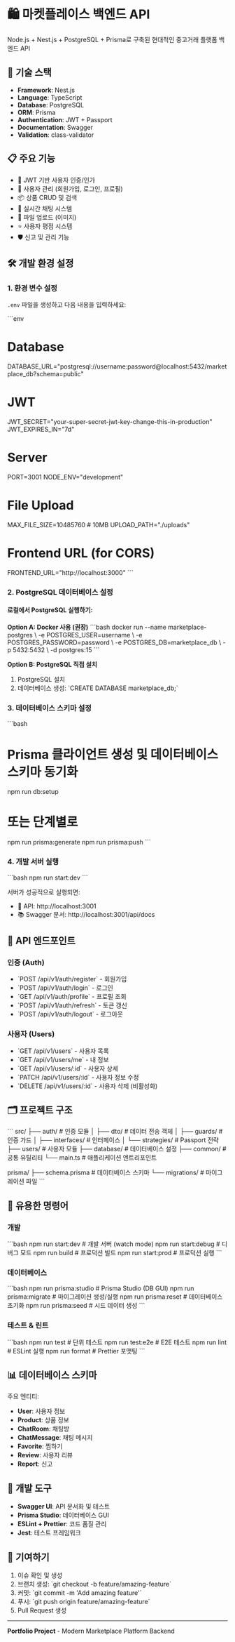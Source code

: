 # 🛍️ 마켓플레이스 백엔드 API

Node.js + Nest.js + PostgreSQL + Prisma로 구축된 현대적인 중고거래 플랫폼 백엔드 API

## 🚀 기술 스택

- **Framework**: Nest.js
- **Language**: TypeScript
- **Database**: PostgreSQL
- **ORM**: Prisma
- **Authentication**: JWT + Passport
- **Documentation**: Swagger
- **Validation**: class-validator

## 📋 주요 기능

- 🔐 JWT 기반 사용자 인증/인가
- 👤 사용자 관리 (회원가입, 로그인, 프로필)
- 📦 상품 CRUD 및 검색
- 💬 실시간 채팅 시스템
- 📁 파일 업로드 (이미지)
- ⭐ 사용자 평점 시스템
- 🛡️ 신고 및 관리 기능

## 🛠️ 개발 환경 설정

### 1. 환경 변수 설정

`.env` 파일을 생성하고 다음 내용을 입력하세요:

\`\`\`env
# Database
DATABASE_URL="postgresql://username:password@localhost:5432/marketplace_db?schema=public"

# JWT
JWT_SECRET="your-super-secret-jwt-key-change-this-in-production"
JWT_EXPIRES_IN="7d"

# Server
PORT=3001
NODE_ENV="development"

# File Upload
MAX_FILE_SIZE=10485760  # 10MB
UPLOAD_PATH="./uploads"

# Frontend URL (for CORS)
FRONTEND_URL="http://localhost:3000"
\`\`\`

### 2. PostgreSQL 데이터베이스 설정

#### 로컬에서 PostgreSQL 실행하기:

**Option A: Docker 사용 (권장)**
\`\`\`bash
docker run --name marketplace-postgres \\
  -e POSTGRES_USER=username \\
  -e POSTGRES_PASSWORD=password \\
  -e POSTGRES_DB=marketplace_db \\
  -p 5432:5432 \\
  -d postgres:15
\`\`\`

**Option B: PostgreSQL 직접 설치**
1. PostgreSQL 설치
2. 데이터베이스 생성: \`CREATE DATABASE marketplace_db;\`

### 3. 데이터베이스 스키마 설정

\`\`\`bash
# Prisma 클라이언트 생성 및 데이터베이스 스키마 동기화
npm run db:setup

# 또는 단계별로
npm run prisma:generate
npm run prisma:push
\`\`\`

### 4. 개발 서버 실행

\`\`\`bash
npm run start:dev
\`\`\`

서버가 성공적으로 실행되면:
- 🚀 API: http://localhost:3001
- 📚 Swagger 문서: http://localhost:3001/api/docs

## 📡 API 엔드포인트

### 인증 (Auth)
- \`POST /api/v1/auth/register\` - 회원가입
- \`POST /api/v1/auth/login\` - 로그인
- \`GET /api/v1/auth/profile\` - 프로필 조회
- \`POST /api/v1/auth/refresh\` - 토큰 갱신
- \`POST /api/v1/auth/logout\` - 로그아웃

### 사용자 (Users)
- \`GET /api/v1/users\` - 사용자 목록
- \`GET /api/v1/users/me\` - 내 정보
- \`GET /api/v1/users/:id\` - 사용자 상세
- \`PATCH /api/v1/users/:id\` - 사용자 정보 수정
- \`DELETE /api/v1/users/:id\` - 사용자 삭제 (비활성화)

## 🗂️ 프로젝트 구조

\`\`\`
src/
├── auth/                 # 인증 모듈
│   ├── dto/             # 데이터 전송 객체
│   ├── guards/          # 인증 가드
│   ├── interfaces/      # 인터페이스
│   └── strategies/      # Passport 전략
├── users/               # 사용자 모듈
├── database/            # 데이터베이스 설정
├── common/              # 공통 유틸리티
└── main.ts             # 애플리케이션 엔트리포인트

prisma/
├── schema.prisma       # 데이터베이스 스키마
└── migrations/         # 마이그레이션 파일
\`\`\`

## 🎯 유용한 명령어

### 개발
\`\`\`bash
npm run start:dev        # 개발 서버 (watch mode)
npm run start:debug      # 디버그 모드
npm run build           # 프로덕션 빌드
npm run start:prod      # 프로덕션 실행
\`\`\`

### 데이터베이스
\`\`\`bash
npm run prisma:studio   # Prisma Studio (DB GUI)
npm run prisma:migrate  # 마이그레이션 생성/실행
npm run prisma:reset    # 데이터베이스 초기화
npm run prisma:seed     # 시드 데이터 생성
\`\`\`

### 테스트 & 린트
\`\`\`bash
npm run test           # 단위 테스트
npm run test:e2e       # E2E 테스트
npm run lint           # ESLint 실행
npm run format         # Prettier 포맷팅
\`\`\`

## 📊 데이터베이스 스키마

주요 엔티티:
- **User**: 사용자 정보
- **Product**: 상품 정보
- **ChatRoom**: 채팅방
- **ChatMessage**: 채팅 메시지
- **Favorite**: 찜하기
- **Review**: 사용자 리뷰
- **Report**: 신고

## 🔧 개발 도구

- **Swagger UI**: API 문서화 및 테스트
- **Prisma Studio**: 데이터베이스 GUI
- **ESLint + Prettier**: 코드 품질 관리
- **Jest**: 테스트 프레임워크

## 🤝 기여하기

1. 이슈 확인 및 생성
2. 브랜치 생성: \`git checkout -b feature/amazing-feature\`
3. 커밋: \`git commit -m 'Add amazing feature'\`
4. 푸시: \`git push origin feature/amazing-feature\`
5. Pull Request 생성

---
**Portfolio Project** - Modern Marketplace Platform Backend
